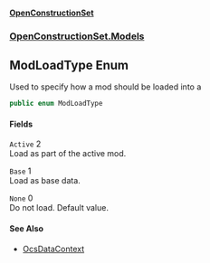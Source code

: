 #### [OpenConstructionSet](index.md 'index')
### [OpenConstructionSet.Models](index.md#OpenConstructionSet_Models 'OpenConstructionSet.Models')
## ModLoadType Enum
Used to specify how a mod should be loaded into a 
```csharp
public enum ModLoadType

```
#### Fields
<a name='OpenConstructionSet_Models_ModLoadType_Active'></a>
`Active` 2  
Load as part of the active mod.  
  
<a name='OpenConstructionSet_Models_ModLoadType_Base'></a>
`Base` 1  
Load as base data.  
  
<a name='OpenConstructionSet_Models_ModLoadType_None'></a>
`None` 0  
Do not load. Default value.  
  
#### See Also
- [OcsDataContext](3CnFB+gVLALvXc7mqWGM8Q.md 'OpenConstructionSet.Data.OcsDataContext')
